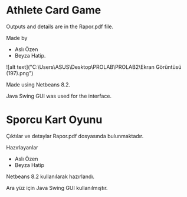 # Athlete Card Game

Outputs and details are in the Rapor.pdf file.

Made by 
* Aslı Özen
* Beyza Hatip.

![alt text]("C:\Users\ASUS\Desktop\PROLAB\PROLAB2\Ekran Görüntüsü (197).png")


Made using Netbeans 8.2.

Java Swing GUI was used for the interface.

# Sporcu Kart Oyunu

Çıktılar ve detaylar Rapor.pdf dosyasında bulunmaktadır.

Hazırlayanlar 
* Aslı Özen
* Beyza Hatip

Netbeans 8.2 kullanılarak hazırlandı.

Ara yüz için Java Swing GUI kullanılmıştır.
